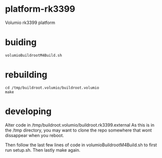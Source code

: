 # platform-rk3399
Volumio rk3399 platform

# buiding

```
volumioBuildrootM4Build.sh
```

# rebuilding

```
cd /tmp/buildroot.volumio/buildroot.volumio
make
```

# developing

Alter code in /tmp/buildroot.volumio/buildroot.rk3399.external
As this is in the /tmp directory, you may want to clone the repo somewhere that wont dissappear when you reboot.

Then follow the last few lines of code in volumioBuildrootM4Build.sh to first run setup.sh. Then lastly make again.
